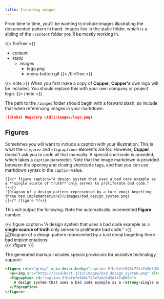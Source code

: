 ```yaml
---
title: Including images
---
```


From time to time, you'll be wanting to include images illustrating the documented pattern in hand. Images live in the static folder, which is a sibling of the `/content` folder you'll be mostly working in.

{{< fileTree >}}
* content
* static
    * images
        * logo.png
        * menu-button.gif
{{< /fileTree >}}

{{< note >}}
When you first make a copy of **Cupper**, **Cupper's** own logo will be included. You should replace this with your own company or project logo.
{{< /note >}}

The path to the `/images` folder should begin with a forward slash, so include that when referencing images in your markdown.

```markdown
![Global Megacorp Ltd](/images/logo.png)
```

## Figures

Sometimes you will want to include a caption with your illustration. This is what the `<figure>` and `<figcaption>` elements are for. However, **Cupper** doesn't ask you to code all that manually. A special shortcode is provided, which takes a `caption` parameter. Note that the image markdown is provided between the opening and closing shortcode tags, and that you can use markdown syntax in the `caption` value.

```go-html-template
{{</* figure caption="A design system that uses a bad code example as a **single source of truth** only serves to proliferate bad code." */>}}
![Diagram of a design pattern represented by a turd emoji begetting three bad implementations](/images/bad_design_system.png)
{{</* /figure */>}}
```

This will output the following. Note the automatically incremented **Figure** number.

{{< figure caption="A design system that uses a bad code example as a **single source of truth** only serves to proliferate bad code." >}}
![Diagram of a design pattern represented by a turd emoji begetting three bad implementations](/images/bad_design_system.png)
{{< /figure >}}

The generated markup includes special provisions for assistive technology support:

```html
<figure role="group" aria-describedby="caption-5fbafefe946c724e7a5d3d2d447a8684">
  <p><img src="http://localhost:1313/images/bad_design_system.png" alt="Diagram of a design pattern represented by a turd emoji begetting three bad implementations"></p>
  <figcaption id="caption-5fbafefe946c724e7a5d3d2d447a8684">
    A design system that uses a bad code example as a <strong>single source of truth</strong> only serves to proliferate bad code.
  </figcaption>
</figure>
```
